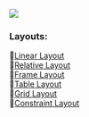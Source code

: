 ![](https://github.com/c0delust/Android-Development-Kotlin/assets/83002941/a0158339-25b5-43aa-aee2-03f064fc4f1e)

### Layouts: 
🔹[Linear Layout](https://github.com/c0delust/Android-Development-Kotlin/tree/main/LinearLayout) <br> 
🔹[Relative Layout](https://github.com/c0delust/Android-Development-Kotlin/tree/main/RelativeLayout) <br> 
🔹[Frame Layout](https://github.com/c0delust/Android-Development-Kotlin/tree/main/FrameLayout) <br> 
🔹[Table Layout](https://github.com/c0delust/Android-Development-Kotlin/tree/main/TableLayout) <br> 
🔹[Grid Layout](https://github.com/c0delust/Android-Development-Kotlin/tree/main/GridLayout) <br> 
🔹[Constraint Layout](https://github.com/c0delust/Android-Development-Kotlin/tree/main/ConstraintLayout) <br> 
